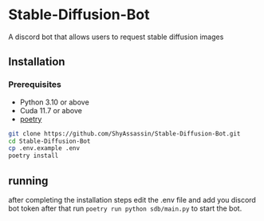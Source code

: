 # Stable-Diffusion-Bot
A discord bot that allows users to request stable diffusion images

## Installation

### Prerequisites
* Python 3.10 or above
* Cuda 11.7 or above
* [poetry](https://python-poetry.org/)

```bash
git clone https://github.com/ShyAssassin/Stable-Diffusion-Bot.git
cd Stable-Diffusion-Bot
cp .env.example .env
poetry install
```

## running
after completing the installation steps edit the .env file and add you discord bot token after that run `poetry run python sdb/main.py` to start the bot.
